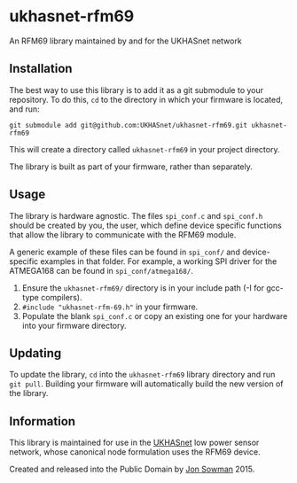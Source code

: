 # ukhasnet-rfm69
An RFM69 library maintained by and for the UKHASnet network

## Installation

The best way to use this library is to add it as a git submodule to your
repository. To do this, `cd` to the directory in which your firmware is
located, and run:  

`git submodule add git@github.com:UKHASnet/ukhasnet-rfm69.git ukhasnet-rfm69`

This will create a directory called `ukhasnet-rfm69` in your project directory.  

The library is built as part of your firmware, rather than separately. 

## Usage

The library is hardware agnostic. The files `spi_conf.c` and `spi_conf.h`
should be created by you, the user, which define device specific functions 
that allow the library to communicate with the RFM69 module.  

A generic example of these files can be found in `spi_conf/` and
device-specific examples in that folder. For example, a working SPI driver for
the ATMEGA168 can be found in `spi_conf/atmega168/`.  

1. Ensure the `ukhasnet-rfm69/` directory is in your include path (-I
   for gcc-type compilers).
2. `#include "ukhasnet-rfm-69.h"` in your firmware.
3. Populate the blank `spi_conf.c` or copy an existing one for your hardware
   into your firmware directory.

## Updating

To update the library, `cd` into the `ukhasnet-rfm69` library directory and run
`git pull`. Building your firmware will automatically build the new version of
the library.  

## Information

This library is maintained for use in the [UKHASnet](http://ukhas.net) low
power sensor network, whose canonical node formulation uses the RFM69 device.  

Created and released into the Public Domain by [Jon
Sowman](http://github.com/jonsowman) 2015.  
